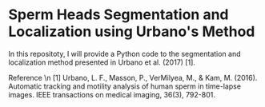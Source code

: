 # Sperm Heads Segmentation and Localization using Urbano's Method
 In this repositoty, I will provide a Python code to the segmentation and localization method presented in Urbano et al. (2017) [1].
 
 
 
 
 Reference \n
 [1] Urbano, L. F., Masson, P., VerMilyea, M., & Kam, M. (2016). Automatic tracking and motility analysis of human sperm in time-lapse images. IEEE transactions on medical imaging, 36(3), 792-801.
